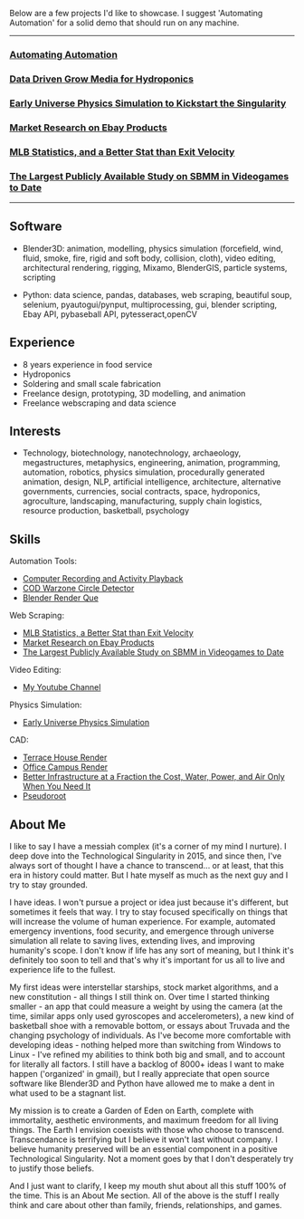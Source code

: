 Below are a few projects I'd like to showcase. I suggest 'Automating Automation' for a solid demo that should run on any machine.

------

### [Automating Automation](https://github.com/kelmensonj/Computer-Recording-and-Activity-Playback)

### [Data Driven Grow Media for Hydroponics](https://github.com/kelmensonj/Pseudoroot)

### [Early Universe Physics Simulation to Kickstart the Singularity](https://github.com/kelmensonj/Newtownian-Physics-Engine)

### [Market Research on Ebay Products](https://github.com/kelmensonj/UPC-s-and-the-Ebay-API-for-a-Million-Dollar-Heist)

### [MLB Statistics, and a Better Stat than Exit Velocity](https://github.com/kelmensonj/Pybaseball-Pandas-and-Python-for-DIY-Sabermetrics)

### [The Largest Publicly Available Study on SBMM in Videogames to Date](https://github.com/kelmensonj/Warzone-SBMM-APP-Much-Improved)

------

## **Software**
* Blender3D: animation, modelling, physics simulation (forcefield, wind, fluid, smoke, fire, rigid and soft body, collision, cloth), video editing, architectural rendering, rigging, Mixamo, BlenderGIS, particle systems, scripting

* Python: data science, pandas, databases, web scraping, beautiful soup, selenium, pyautogui/pynput, multiprocessing, gui, blender scripting, Ebay API, pybaseball API, pytesseract,openCV

## **Experience**

* 8 years experience in food service
* Hydroponics
* Soldering and small scale fabrication
* Freelance design, prototyping, 3D modelling, and animation
* Freelance webscraping and data science

## **Interests** 
* Technology, biotechnology, nanotechnology, archaeology, megastructures, metaphysics, engineering, animation, programming, automation, robotics, physics simulation, procedurally generated animation, design, NLP, artificial intelligence, architecture, alternative governments, currencies, social contracts, space, hydroponics, agroculture, landscaping, manufacturing, supply chain logistics, resource production, basketball, psychology

## **Skills** ##

Automation Tools:
* [Computer Recording and Activity Playback](https://github.com/kelmensonj/Computer-Recording-and-Activity-Playback)
* [COD Warzone Circle Detector](https://github.com/kelmensonj/OCR-Pyautogui-Detect-Storm-Movement-COD-Warzone-TTS)
* [Blender Render Que](https://github.com/kelmensonj/Blender-Render-Que)

Web Scraping:
* [MLB Statistics, a Better Stat than Exit Velocity](https://github.com/kelmensonj/Pybaseball-Pandas-and-Python-for-DIY-Sabermetrics)
* [Market Research on Ebay Products](https://github.com/kelmensonj/UPC-s-and-the-Ebay-API-for-a-Million-Dollar-Heist)
* [The Largest Publicly Available Study on SBMM in Videogames to Date](https://github.com/kelmensonj/Warzone-SBMM-APP-Much-Improved)

Video Editing:
* [My Youtube Channel](https://www.youtube.com/channel/UC01Ew2iYxMxFOytlZQqhOEg)

Physics Simulation:
* [Early Universe Physics Simulation](https://github.com/kelmensonj/Newtownian-Physics-Engine)

CAD:
* [Terrace House Render](https://www.youtube.com/watch?v=5Hg9Z5nokfI)
* [Office Campus Render](https://www.youtube.com/watch?v=prYgmhuJHvs)
* [Better Infrastructure at a Fraction the Cost, Water, Power, and Air Only When You Need It](https://www.youtube.com/watch?v=1rEbn-nI0RM)
* [Pseudoroot](https://www.youtube.com/watch?v=eCXxZpWh2Ig)

## About Me

I like to say I have a messiah complex (it's a corner of my mind I nurture). I deep dove into the Technological Singularity in 2015, and since then, I've always sort of thought I have a chance to transcend... or at least, that this era in history could matter. But I hate myself as much as the next guy and I try to stay grounded.

I have ideas. I won't pursue a project or idea just because it's different, but sometimes it feels that way. I try to stay focused specifically on things that will increase the volume of human experience. For example, automated emergency inventions, food security, and emergence through universe simulation all relate to saving lives, extending lives, and improving humanity's scope. I don't know if life has any sort of meaning, but I think it's definitely too soon to tell and that's why it's important for us all to live and experience life to the fullest. 

My first ideas were interstellar starships, stock market algorithms, and a new constitution - all things I still think on. Over time I started thinking smaller - an app that could measure a weight by using the camera (at the time, similar apps only used gyroscopes and accelerometers), a new kind of basketball shoe with a removable bottom, or essays about Truvada and the changing psychology of individuals. As I've become more comfortable with developing ideas - nothing helped more than switching from Windows to Linux - I've refined my abilities to think both big and small, and to account for literally all factors. I still have a backlog of 8000+ ideas I want to make happen ('organized' in gmail), but I really appreciate that open source software like Blender3D and Python have allowed me to make a dent in what used to be a stagnant list. 

My mission is to create a Garden of Eden on Earth, complete with immortality, aesthetic environments, and maximum freedom for all living things. The Earth I envision coexists with those who choose to transcend. Transcendance is terrifying but I believe it won't last without company. I believe humanity preserved will be an essential component in a positive Technological Singularity. Not a moment goes by that I don't desperately try to justify those beliefs.

And I just want to clarify, I keep my mouth shut about all this stuff 100% of the time. This is an About Me section. All of the above is the stuff I really think and care about other than family, friends, relationships, and games. 
